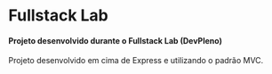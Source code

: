 # Fullstack Lab

<h4>Projeto desenvolvido durante o Fullstack Lab (DevPleno)</h4>

Projeto desenvolvido em cima de Express e utilizando o padrão MVC.
